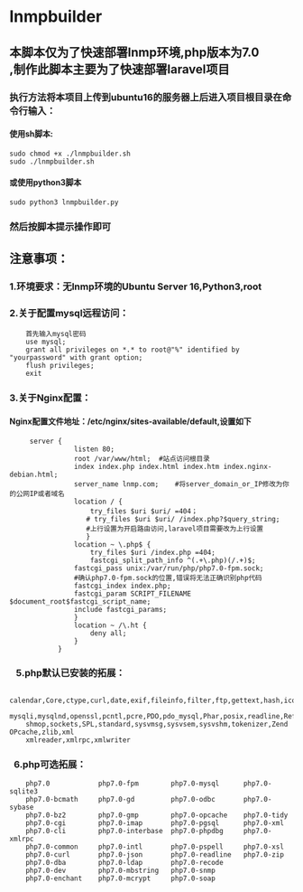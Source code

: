# lnmpbuilder
## 本脚本仅为了快速部署lnmp环境,php版本为7.0<br>,制作此脚本主要为了快速部署laravel项目
### 执行方法将本项目上传到ubuntu16的服务器上后进入项目根目录在命令行输入：
#### 使用sh脚本:
	sudo chmod +x ./lnmpbuilder.sh
	sudo ./lnmpbuilder.sh
#### 或使用python3脚本
	sudo python3 lnmpbuilder.py
### 然后按脚本提示操作即可

## 注意事项：
###		1.环境要求：无lnmp环境的Ubuntu Server 16,Python3,root
###		2.关于配置mysql远程访问：
		首先输入mysql密码
		use mysql;
		grant all privileges on *.* to root@"%" identified by "yourpassword" with grant option;
		flush privileges;
		exit
###		3.关于Nginx配置：
####		Nginx配置文件地址：/etc/nginx/sites-available/default,设置如下
		 server {
				    listen 80;
				    root /var/www/html;  #站点访问根目录
				    index index.php index.html index.htm index.nginx-debian.html;
				    server_name lnmp.com;    #将server_domain_or_IP修改为你的公网IP或者域名
				    location / {
						try_files $uri $uri/ =404；
				       # try_files $uri $uri/ /index.php?$query_string;
					   #上行设置为开启路由访问,laravel项目需要改为上行设置
				       }    
					location ~ \.php$ {
					    try_files $uri /index.php =404;
					    fastcgi_split_path_info ^(.+\.php)(/.+)$;
					fastcgi_pass unix:/var/run/php/php7.0-fpm.sock;
					#确认php7.0-fpm.sock的位置,错误将无法正确识别php代码
					fastcgi_index index.php;
					fastcgi_param SCRIPT_FILENAME $document_root$fastcgi_script_name;
					include fastcgi_params;
				    }
				    location ~ /\.ht {
					    deny all;
				    }
			    }

###    5.php默认已安装的拓展：
		calendar,Core,ctype,curl,date,exif,fileinfo,filter,ftp,gettext,hash,iconv,json,libxml
		mysqli,mysqlnd,openssl,pcntl,pcre,PDO,pdo_mysql,Phar,posix,readline,Reflection,session
		shmop,sockets,SPL,standard,sysvmsg,sysvsem,sysvshm,tokenizer,Zend OPcache,zlib,xml
		xmlreader,xmlrpc,xmlwriter

###    6.php可选拓展：
		php7.0            php7.0-fpm        php7.0-mysql      php7.0-sqlite3
		php7.0-bcmath     php7.0-gd         php7.0-odbc       php7.0-sybase
		php7.0-bz2        php7.0-gmp        php7.0-opcache    php7.0-tidy
		php7.0-cgi        php7.0-imap       php7.0-pgsql      php7.0-xml
		php7.0-cli        php7.0-interbase  php7.0-phpdbg     php7.0-xmlrpc
		php7.0-common     php7.0-intl       php7.0-pspell     php7.0-xsl
		php7.0-curl       php7.0-json       php7.0-readline   php7.0-zip
		php7.0-dba        php7.0-ldap       php7.0-recode    
		php7.0-dev        php7.0-mbstring   php7.0-snmp      
		php7.0-enchant    php7.0-mcrypt     php7.0-soap
